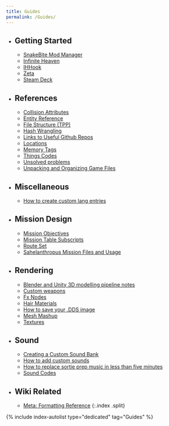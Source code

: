 ```yaml
---
title: Guides
permalink: /Guides/
---
```


- ## Getting Started
    + [SnakeBite Mod Manager](/SnakeBite_Mod_Manager)
    + [Infinite Heaven](/Infinite_Heaven)
    + [IHHook](/IHHook)
    + [Zeta](/Zeta)
    + [Steam Deck](/Steam_Deck)
- ## References
    + [Collision Attributes](/Collision_Attributes)
    + [Entity Reference](/Entity_Reference)
    + [File Structure (TPP)](/File_Structure_(TPP))
    + [Hash Wrangling](/Hash_Wrangling)
    + [Links to Useful Github Repos](/Links_to_Useful_Github_Repos)
    + [Locations](/Locations)
    + [Memory Tags](/Memory_Tags)
    + [Things Codes](/Things_Codes)
    + [Unsolved problems](/Unsolved_problems)
    + [Unpacking and Organizing Game Files](/Unpacking_and_Organizing_Game_Files)
- ## Miscellaneous
    + [How to create custom lang entries](/How_to_create_custom_lang_entries)
- ## Mission Design
    + [Mission Objectives](/Mission_Objectives)
    + [Mission Table Subscripts](/Mission_Table_Subscripts)
    + [Route Set](/Route_Set)
    + [Sahelanthropus Mission Files and Usage](/Sahelanthropus_Mission_Files_and_Usage)
- ## Rendering
    + [Blender and Unity 3D modelling pipeline notes](/Blender_and_Unity_3D_modelling_pipeline_notes)
    + [Custom weapons](/Custom_weapons)
    + [Fx Nodes](/Fx_Nodes)
    + [Hair Materials](/Hair_Materials)
    + [How to save your .DDS image](/How_to_save_your_.DDS_image)
    + [Mesh Mashup](/Mesh_Mashup)
    + [Textures](/Textures)
- ## Sound
    + [Creating a Custom Sound Bank](/Creating_a_Custom_Sound_Bank)
    + [How to add custom sounds](/How_to_add_custom_sounds)
    + [How to replace sortie prep music in less than five minutes](/How_to_replace_sortie_prep_music_in_less_than_five_minutes)
    + [Sound Codes](/Sound_Codes)
- ## Wiki Related
    + [Meta: Formatting Reference](/Meta-Formatting_Reference)
{:.index .split}

{% include index-autolist type="dedicated" tag="Guides" %}